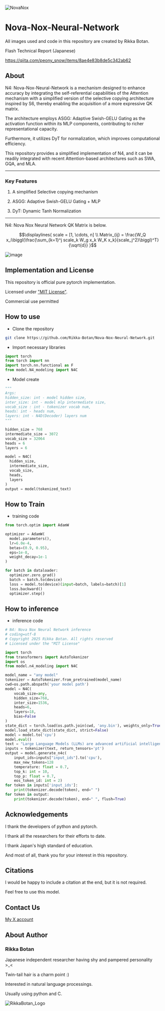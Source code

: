 
![NovaNox](https://github.com/user-attachments/assets/f4b26c51-1bdc-4d00-81a9-5db299563b50)

# Nova-Nox-Neural-Network

All images used and code in this repository are created by Rikka Botan.

Flash Technical Report (Japanese)

https://qiita.com/peony_snow/items/8ae4e83b8de5c342ab62

## About

N4: Nova-Nox-Neural-Network is a mechanism designed to enhance accuracy by integrating the self-referential capabilities of the Attention mechanism with a simplified version of the selective copying architecture inspired by S6, thereby enabling the acquisition of a more expressive QK matrix. 

The architecture employs ASGG: Adaptive Swish-GELU Gating as the activation function within its MLP components, contributing to richer representational capacity. 

Furthermore, it utilizes DyT for normalization, which improves computational efficiency. 

This repository provides a simplified implementation of N4, and it can be readily integrated with recent Attention-based architectures such as SWA, GQA, and MLA.

***

### Key Features

1. A simplified Selective copying mechanism

2. ASGG: Adaptive Swish-GELU Gating + MLP

3. DyT: Dynamic Tanh Normalization

***

N4: Nova Nox Neural Network QK Matrix is below.

```math
\displaylines{
scale = [1, \cdots, n] \\
Matrix_{ij} = \frac{W_Q x_i\biggl(\frac{\sum_{k=1}^j scale_k W_g x_k W_K x_k}{scale_j^2}\biggl)^T}{\sqrt{d}} 
}
```

![image](https://github.com/user-attachments/assets/2e549a00-4406-4b56-98bd-d1727dd7b738)


## Implementation and License

This repository is official pure pytorch implementation.

Licensed under ["MIT License"](https://mit-license.org/).

Commercial use permitted

## How to use

- Clone the repository

```bash
git clone https://github.com/Rikka-Botan/Nova-Nox-Neural-Network.git
```


- Import necessary libraries

```python
import torch
from torch import nn
import torch.nn.functional as F
from model.N4_modeling import N4C
```


- Model create

```python
"""
Args:
hidden_size: int - model hidden size,
inter_size: int - model mlp intermediate size,
vocab_size : int - tokenizer vocab num,
heads: int - heads num,
layers: int - N4D(Decoder) layers num
"""

hidden_size = 768
intermediate_size = 3072
vocab_size = 32064
heads = 6
layers = 6

model = N4C(
  hidden_size,
  intermediate_size,
  vocab_size,
  heads,
  layers
)
output = model(tokenized_text)
```


## How to Train

- training code

```python
from torch.optim import AdamW

optimizer = AdamW(
  model.parameters(),
  lr=6.0e-4,
  betas=(0.9, 0.95),
  eps=1e-8,
  weight_decay=1e-1
)

for batch in dataloader:
  optimizer.zero_grad()
  batch = batch.to(device)
  loss = model.to(device)(input=batch, labels=batch)[1]
  loss.backward()
  optimizer.step()
```

## How to inference

- inference code

```python
# N4: Nova Nox Neural Network inference
# coding=utf-8
# Copyright 2025 Rikka Botan. All rights reserved
# Licensed under the "MIT License"

import torch
from transformers import AutoTokenizer
import os
from model.n4_modeling import N4C

model_name = "any model"
tokenizer = AutoTokenizer.from_pretrained(model_name)
cwd=os.path.abspath('your model path')
model = N4C(
    vocab_size=any,
    hidden_size=768,
    inter_size=1536,
    heads=6,
    layers=18,
    bias=False
)
state_dict = torch.load(os.path.join(cwd, 'any.bin'), weights_only=True)
model.load_state_dict(state_dict, strict=False)
model = model.to('cpu')
model.eval()
text = "Large Language Models (LLMs) are advanced artificial intelligence systems designed to"
inputs = tokenizer(text, return_tensors='pt')
output = model.generate_n4c(
    input_ids=inputs["input_ids"].to('cpu'),
    max_new_tokens=128
    temperature: float = 0.7,
    top_k: int = 10,
    top_p: float = 0.7,
    eos_token_id: int = 2)
for token in inputs['input_ids']:
    print(tokenizer.decode(token), end=" ")
for token in output:
    print(tokenizer.decode(token), end=" ", flush=True)

```

## Acknowledgements

I thank the developers of python and pytorch.

I thank all the researchers for their efforts to date.

I thank Japan's high standard of education.

And most of all, thank you for your interest in this repository.

## Citations

I would be happy to include a citation at the end, but it is not required.

Feel free to use this model.


## Contact Us

[My X account](https://x.com/peony__snow)


## About Author

### Rikka Botan

Japanese independent researcher having shy and pampered personality >_<

Twin-tail hair is a charm point :)

Interested in natural language processings. 

Usually using python and C.

![RikkaBotan_Logo](https://github.com/user-attachments/assets/92913f91-9136-4d44-8b4d-8a2120118a05)

